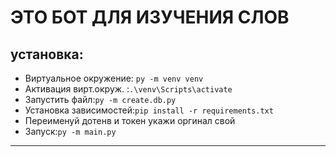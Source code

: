 # ЭТО БОТ ДЛЯ ИЗУЧЕНИЯ СЛОВ

## установка: 

- Виртуальное окружение: ```py -m venv venv```
- Активация вирт.окруж. :```.\venv\Scripts\activate```
- Запустить файл:```py -m create.db.py```
- Установка зависимостей:```pip install -r requirements.txt```
- Переименуй  дотенв и токен укажи оргинал свой
- Запуск:```py -m main.py```
--- 